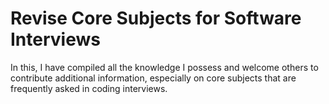 # Revise Core Subjects for Software Interviews
In this, I have compiled all the knowledge I possess and welcome others to contribute additional information, especially on core subjects that are frequently asked in coding interviews.
